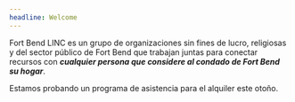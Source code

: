 ```yaml
---
headline: Welcome
---
```

Fort Bend LINC es un grupo de organizaciones sin fines de lucro, religiosas y del sector público de Fort Bend que trabajan juntas para conectar recursos con ***cualquier persona que considere al condado de Fort Bend su hogar***.

Estamos probando un programa de asistencia para el alquiler este otoño.